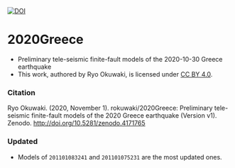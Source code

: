 [![DOI](https://zenodo.org/badge/308870056.svg)](https://zenodo.org/badge/latestdoi/308870056)
# 2020Greece
- Preliminary tele-seismic finite-fault models of the 2020-10-30 Greece earthquake
- This work, authored by Ryo Okuwaki, is licensed under [CC BY 4.0](https://creativecommons.org/licenses/by/4.0).

### Citation
Ryo Okuwaki. (2020, November 1). rokuwaki/2020Greece: Preliminary tele-seismic finite-fault models of the 2020 Greece earthquake (Version v1). Zenodo. http://doi.org/10.5281/zenodo.4171765

### Updated
- Models of `201101083241` and `201101075231` are the most updated ones.
